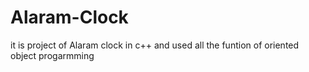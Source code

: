 # Alaram-Clock
it is project of Alaram clock in c++ and used all the funtion of oriented object progarmming 

